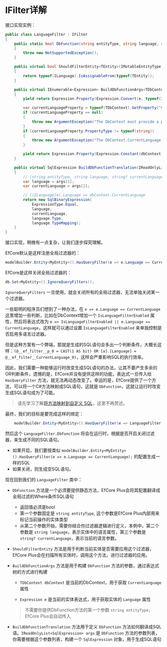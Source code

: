 # IFilter详解

接口实现实例：
```csharp
public class LanguageFilter : IFilter
{
	public static bool DbFunction(string entityType, string language, string? currentLanguage)
	{
		throw new NotSupportedException();
	}

	public virtual bool ShouldFilterEntity<TEntity>(IMutableEntityType entityType) where TEntity : class
	{
		return typeof(ILanguage).IsAssignableFrom(typeof(TEntity));
	}

	public virtual IEnumerable<Expression> BuildDbFunctionArgs<TDbContext>(TDbContext dbContext, Expression e) where TDbContext : DbContext, IEfCorePlusDbContext
	{
		yield return Expression.Property(Expression.Convert(e, typeof(ILanguage)), "Language");// ((ILanguage)e).Language

		var currentLanguageProperty = typeof(TDbContext).GetProperty("CurrentLanguage");
		if (currentLanguageProperty == null)
		{
			throw new ArgumentException("The DbContext must provide a property named 'CurrentLanguage'");
		}
		if (currentLanguageProperty.PropertyType != typeof(string))
		{
			throw new ArgumentException("The DbContext.CurrentLanguage must be string? type");
		}

		yield return Expression.Property(Expression.Constant(dbContext), "CurrentLanguage");// dbContext.CurrentLanguage
	}

	public virtual SqlExpression BuildDbFunctionTranslation(IReadOnlyList<SqlExpression> args)
	{
		// (string entityType, string language, string? currentLanguage)
		var language = args[1];
		var currentLanguage = args[2];

		// ((ILanguage)e).Language == dbContext.CurrentLanguage
		return new SqlBinaryExpression(
			ExpressionType.Equal,
			language,
			currentLanguage,
			language.Type,
			language.TypeMapping);
	}
}
```
接口实现，稍微有一点复杂，让我们逐步探究理解。

EfCore默认是这样注册全局过滤器的：
```csharp
modelBuilder.Entity<MyEntity>().HasQueryFilter(e => e.Language == CurrentLanguage);
```

EfCore是这样关闭全局过滤器的：
```csharp
db.Set<MyEntity>().IgnoreQueryFilters();
```

`IgnoreQueryFilters` 一旦使用，就会关闭所有的全局过滤器，无法单独关闭某一个过滤器。

一些聪明的程序员们想到了一种办法，在 `e => e.Language == CurrentLanguage` 这里增加一些判断，比如在DbContext增加一个 `IsLanguageFilterEnabled` 属性，然后将表达式改为 `e => IsLanguageFilterEnabled || e.Language == CurrentLanguage`，这样就可以通过设置 `IsLanguageFilterEnabled` 来单独控制是否启用多语言过滤器。

但是这种方案有一个弊端，那就是生成的SQL语句会多出一个判断条件，大概长这样：`(@__ef_filter__p_0 = CAST(1 AS bit) OR [a].[Language] = @__ef_filter__CurrentLanguage_0)`，这样会严重影响SQL的执行效率。

因此，我们需要一种能够运行时改变生成SQL语句的办法，让其不要产生多余的OR判断条件，遗憾的是，EfCore并没有提供这样的功能，表达式一旦传入给 `HasQueryFilter` 方法，就无法再动态改变了。幸运的是，EfCore提供了一个方法，可以将一个C#方法映射成SQL语句，这就是 `DbFunction`，这就让运行时改变生成SQL语句成为了可能。

> 请先学习了解[将方法映射到自定义 SQL](https://learn.microsoft.com/zh-cn/ef/core/querying/user-defined-function-mapping#mapping-a-method-to-a-custom-sql)，这里不再赘述。

最终，我们的目标是要完成这样的绑定：
```csharp
	modelBuilder.Entity<MyEntity>().HasQueryFilter(e => LanguageFilter.DbFunction("MyEntity", e.Language, CurrentLanguage));
```

然后这个 `LanguageFilter.DbFunction` 将会在运行时，根据是否开启关闭过滤器，来生成不同的SQL语句。
- 如果开启，我们要按类似 `modelBuilder.Entity<MyEntity>().HasQueryFilter(e => e.Language == CurrentLanguage);` 的配置生成一样的SQL
- 如果关闭，则生成空SQL语句。

现在回到我们的 `LanguageFilter` 类中：

- `DbFunction` 方法是一个必须要提供静态方法，EfCore Plus会将其配置翻译成全局过滤的Where条件SQL语句	
	- 返回值必须是bool
	- 第一个参数固定是 `string entityType`, 这个参数是EfCore Plus内部用来标记当前操作的实体类型
	- 从第二个参数开始，需要你结合你过滤器逻辑进行定义，本例中，第二个参数是 `string language`，表示实体中的语言属性，第三个参数是 `string? currentLanguage`，表示当前的语言参数。

- `ShouldFilterEntity` 方法是用于判断当前实体是否需要应用这个过滤器，EfCore Plus会在扫描所有实体时，调用这个方法，进行过滤器的应用。

- `BuildDbFunctionArgs` 方法是用于构建 `DbFunction` 方法的参数，通过表达式树的方式进行构建
	
	- `TDbContext dbContext` 是当前的DbContext，用于获取 `CurrentLanguage` 属性
	
	- `Expression e` 是当前的实体表达式，用于获取实体的 `Language` 属性
	
	> 不需要你提供DbFunction方法的第一个参数 `string entityType`，EfCore Plus会自动传入

- `BuildDbFunctionTranslation` 方法用于定义 `DbFunction` 方法如何翻译成SQL语。`IReadOnlyList<SqlExpression> args` 是 `DbFunction` 方法的参数列表，你需要根据这个参数列表，构建一个 `SqlExpression` 对象，用于生成SQL语句
